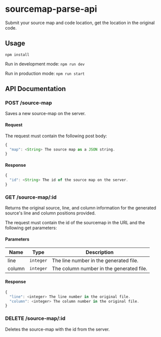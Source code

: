 # sourcemap-parse-api

Submit your source map and code location, get the location in the original code.

## Usage

`npm install`

Run in development mode:
`npm run dev`

Run in production mode:
`npm run start`

## API Documentation

### POST /source-map

Saves a new source-map on the server.

#### Request

The request must contain the following post body:

```javascript
{
  "map": <String> The source map as a JSON string.
}
```

#### Response

```javascript
{
  "id": <String> The id of the source map on the server.
}
```

### GET /source-map/:id

Returns the original source, line, and column information for the generated source's line and column positions provided.

The request must contain the id of the sourcemap in the URL and the following get parameters:

#### Parameters

| Name   | Type     | Description                              |
|--------|----------|------------------------------------------|
| line   | `integer` | The line number in the generated file.   |
| column | `integer` | The column number in the generated file. |

#### Response

```javascript
{
  "line": <integer> The line number in the original file.
  "column": <integer> The column number in the original file.
}
```

### DELETE /source-map/:id

Deletes the source-map with the id from the server.
